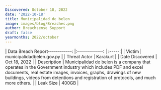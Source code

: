 ```yaml
---
Discovered: October 18, 2022
date: '2022-10-18'
title: Municipalidad de belen
image: images/blog/Breaches.png
author: Breachsense Support
draft: false
yearmonths: 2022/october
---
```


| Data Breach Report------------:     |:-------------:    | :-----:|
| Victim      | municipalidadbelen.gov.py      | 
| Threat Actor      | Karakurt      | 
| Date Discovered      | Oct 18, 2022      | 
| Description      | Municipalidad de belen is a company that operates in the Government industry which includes PDF and excel documents, real estate images, invoices, graphs, drawings of new buildings, videos from detentions and registration of protocols, and much more others.       | 
| Leak Size      | 400GB      | 

